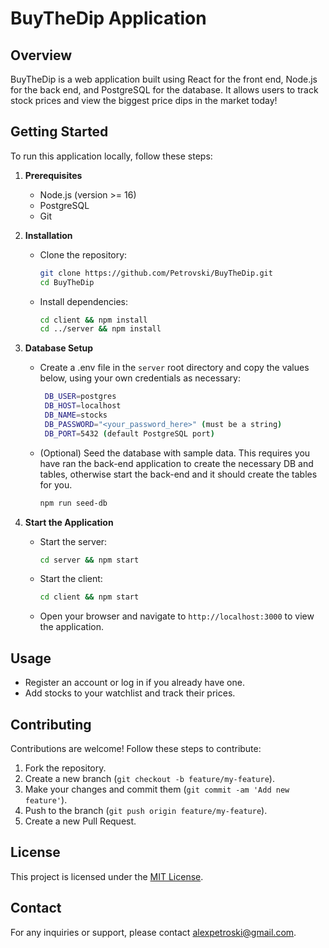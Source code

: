 # BuyTheDip Application

## Overview
BuyTheDip is a web application built using React for the front end, Node.js for the back end, and PostgreSQL for the database. It allows users to track stock prices and view the biggest price dips in the market today!

## Getting Started
To run this application locally, follow these steps:

1. **Prerequisites**
   - Node.js (version >= 16)
   - PostgreSQL
   - Git

2. **Installation**
   - Clone the repository:
     ```bash
     git clone https://github.com/Petrovski/BuyTheDip.git
     cd BuyTheDip
     ```
   - Install dependencies:
     ```bash
     cd client && npm install
     cd ../server && npm install
     ```

3. **Database Setup**
   - Create a .env file in the `server` root directory and copy the values below, using your own credentials as necessary:
     ```bash
      DB_USER=postgres
      DB_HOST=localhost
      DB_NAME=stocks
      DB_PASSWORD="<your_password_here>" (must be a string)
      DB_PORT=5432 (default PostgreSQL port)
     ```
   - (Optional) Seed the database with sample data. This requires you have ran the back-end application to create the necessary DB and tables, otherwise start the back-end and it should create the tables for you.
     ```bash
     npm run seed-db
     ```

4. **Start the Application**
   - Start the server:
     ```bash
     cd server && npm start
     ```
   - Start the client:
     ```bash
     cd client && npm start
     ```
   - Open your browser and navigate to `http://localhost:3000` to view the application.

## Usage
- Register an account or log in if you already have one.
- Add stocks to your watchlist and track their prices.

## Contributing
Contributions are welcome! Follow these steps to contribute:
1. Fork the repository.
2. Create a new branch (`git checkout -b feature/my-feature`).
3. Make your changes and commit them (`git commit -am 'Add new feature'`).
4. Push to the branch (`git push origin feature/my-feature`).
5. Create a new Pull Request.

## License
This project is licensed under the [MIT License](https://opensource.org/licenses/MIT).

## Contact
For any inquiries or support, please contact [alexpetroski@gmail.com](mailto:alexpetroski@gmail.com).

